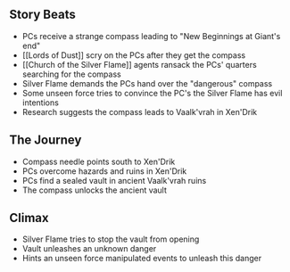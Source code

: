 ## Story Beats

- PCs receive a strange compass leading to "New Beginnings at Giant's end"
- [[Lords of Dust]] scry on the PCs after they get the compass
- [[Church of the Silver Flame]] agents ransack the PCs' quarters searching for the compass
- Silver Flame demands the PCs hand over the "dangerous" compass
- Some unseen force tries to convince the PC's the Silver Flame has evil intentions
- Research suggests the compass leads to Vaalk'vrah in Xen'Drik

## The Journey

- Compass needle points south to Xen'Drik
- PCs overcome hazards and ruins in Xen'Drik
- PCs find a sealed vault in ancient Vaalk'vrah ruins
- The compass unlocks the ancient vault

## Climax

- Silver Flame tries to stop the vault from opening
- Vault unleashes an unknown danger
- Hints an unseen force manipulated events to unleash this danger